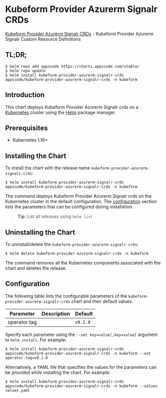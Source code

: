 # Kubeform Provider Azurerm Signalr CRDs

[Kubeform Provider Azurerm Signalr CRDs](https://github.com/kubeform) - Kubeform Provider Azurerm Signalr Custom Resource Definitions

## TL;DR;

```console
$ helm repo add appscode https://charts.appscode.com/stable/
$ helm repo update
$ helm install kubeform-provider-azurerm-signalr-crds appscode/kubeform-provider-azurerm-signalr-crds -n kubeform
```

## Introduction

This chart deploys Kubeform Provider Azurerm Signalr crds on a [Kubernetes](http://kubernetes.io) cluster using the [Helm](https://helm.sh) package manager.

## Prerequisites

- Kubernetes 1.16+

## Installing the Chart

To install the chart with the release name `kubeform-provider-azurerm-signalr-crds`:

```console
$ helm install kubeform-provider-azurerm-signalr-crds appscode/kubeform-provider-azurerm-signalr-crds -n kubeform
```

The command deploys Kubeform Provider Azurerm Signalr crds on the Kubernetes cluster in the default configuration. The [configuration](#configuration) section lists the parameters that can be configured during installation.

> **Tip**: List all releases using `helm list`

## Uninstalling the Chart

To uninstall/delete the `kubeform-provider-azurerm-signalr-crds`:

```console
$ helm delete kubeform-provider-azurerm-signalr-crds -n kubeform
```

The command removes all the Kubernetes components associated with the chart and deletes the release.

## Configuration

The following table lists the configurable parameters of the `kubeform-provider-azurerm-signalr-crds` chart and their default values.

|  Parameter   | Description | Default  |
|--------------|-------------|----------|
| operator.tag |             | `v0.1.0` |


Specify each parameter using the `--set key=value[,key=value]` argument to `helm install`. For example:

```console
$ helm install kubeform-provider-azurerm-signalr-crds appscode/kubeform-provider-azurerm-signalr-crds -n kubeform --set operator.tag=v0.1.0
```

Alternatively, a YAML file that specifies the values for the parameters can be provided while
installing the chart. For example:

```console
$ helm install kubeform-provider-azurerm-signalr-crds appscode/kubeform-provider-azurerm-signalr-crds -n kubeform --values values.yaml
```
